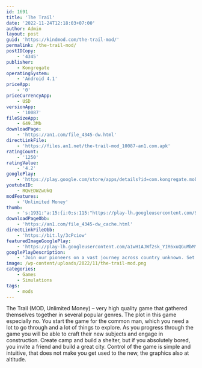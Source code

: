 ```yaml
---
id: 1691
title: 'The Trail'
date: '2022-11-24T12:18:03+07:00'
author: Admin
layout: post
guid: 'https://kindmod.com/the-trail-mod/'
permalink: /the-trail-mod/
postIDCopy:
    - '4345'
publisher:
    - Kongregate
operatingSystem:
    - 'Android 4.1'
priceApp:
    - '0'
priceCurrencyApp:
    - USD
versionApp:
    - '10087'
fileSizeApp:
    - 649.3Mb
downloadPage:
    - 'https://an1.com/file_4345-dw.html'
directLinkFile:
    - 'https://files.an1.net/the-trail-mod_10087-an1.com.apk'
ratingCount:
    - '1250'
ratingValue:
    - '4.2'
googlePlay:
    - 'https://play.google.com/store/apps/details?id=com.kongregate.mobile.thetrail.google'
youtubeID:
    - RQvEDWZwUkQ
modFeatures:
    - 'Unlimited Money'
thumb:
    - 's:1931:"a:15:{i:0;s:115:"https://play-lh.googleusercontent.com/9IrzLKbQwMMMrOOXNwetg9R1udFFVy8vEe1Ruk8jhGpXUntrULGZDqY-ELJKOW7AdAg=w526-h296";i:1;s:115:"https://play-lh.googleusercontent.com/lk8Ibd979m_lhQsTaSlKdI1uqcurs_z8t0mfHJyxYs-Emo4KNrBK6yeizaMdXRgEeX8=w526-h296";i:2;s:114:"https://play-lh.googleusercontent.com/IO-pGfBEbfBTSiaBQ3CCbXc2VzEjO0UUIUYLkeBABbrg7DQlYnoaplmRyB7zhHWpsg=w526-h296";i:3;s:116:"https://play-lh.googleusercontent.com/z-4usrnoeLgMo6_t8NheAz713t9drGEByK7nhC_9YH0n4tDE7ymAXT18HtEDewvuc7zp=w526-h296";i:4;s:114:"https://play-lh.googleusercontent.com/7dRN3qtgxu2BqkUecyLHHDQarCu-Va4oymPOaogjoDoD3Q3yVLaYBycjp3S61E5btw=w526-h296";i:5;s:114:"https://play-lh.googleusercontent.com/fY6MSnNZX1lxxZ7c194VcOUnYX2Cn6NA2rNhm5RaOB0ysCtU9nxe2fB60ocVEz31NQ=w526-h296";i:6;s:115:"https://play-lh.googleusercontent.com/KpHKwTskN28CK3rLt1KFEvyO9-7YzoyQjh9MbQEJzy7flrtgRxIYTr4s0XAh1q9oBbM=w526-h296";i:7;s:115:"https://play-lh.googleusercontent.com/THze98EpiacTICwmgiChNKQUCwYQGsVm4MXDPRUiaWVxxEg6I76eU0QPgJ_i_cZEb7c=w526-h296";i:8;s:115:"https://play-lh.googleusercontent.com/JHoNqR0BBFp3vpT1bOIWj9HrkeFvCqqwc27xdjLmrii2r1DD7hvhk_-FEljEcEhTB-U=w526-h296";i:9;s:114:"https://play-lh.googleusercontent.com/_ieKj_ng1LyLwmP_cxXpdVUeOR2efPni_3orRTFrEGBCeVDl0Cv9GWW4Ou1ShwsF-g=w526-h296";i:10;s:116:"https://play-lh.googleusercontent.com/ZpfuBjuAy0cR3LZWp1kXKsylksMomu0Jm47a0vYNOXhNgutjskxeRdOilnTTDlFlqJ7A=w526-h296";i:11;s:115:"https://play-lh.googleusercontent.com/0Z7zNK4ixGw05UjkLar2_PsQ-0TqCSBgkvB-wZgL7JSPI1bFWpM8SRIKV0UyHmjRwsM=w526-h296";i:12;s:115:"https://play-lh.googleusercontent.com/vt-7RSUZ1Rv5p0nxJl-Lu3DjXnGyxlPooySfeXoG0x9FJ_DLe2gyVCXm_6ILrKzPPjI=w526-h296";i:13;s:116:"https://play-lh.googleusercontent.com/XUWKTaSBLgd_4WtqeEV_aWetO7eHRwkLyj2FTSKbZzVR1wKYvbPiP5iDhYoVgJw2TkIg=w526-h296";i:14;s:115:"https://play-lh.googleusercontent.com/qzK-aNmSO_jFsxqSvg4piA1Agkd-buTL2N7L17FpO3_sSwjv3a7gJ36rCWkN-ZJpbn4=w526-h296";}";'
downloadPageObb:
    - 'https://an1.com/file_4345-dw_cache.html'
directLinkFileObb:
    - 'https://bit.ly/3cPciow'
featuredImageGooglePlay:
    - 'https://play-lh.googleusercontent.com/a1wH1AJWf2sk_YIR6xuQGuMbMYuRihxM6aNGN9SJ4MmMGbFoJ1xVm4SBrLePsu7CP-om'
googlePlayDescription:
    - 'Join our pioneers on a vast journey across country unknown. Set forth to reach the town of Eden Falls - explore, craft, collect, trade, discover, and eventually settle and build.The newest game from Peter Molyneux, legendary designer and creator of the God Game genre, brings the frontier to life on your mobile device. Peter Molyneux’s previous games include Theme Park, Dungeon Keeper, Fable, Populous, and Godus.Features of The Trail include:.'
image: /wp-content/uploads/2022/11/the-trail-mod.png
categories:
    - Games
    - Simulations
tags:
    - mods
---
```


The Trail (MOD, Unlimited Money) – very high quality game that gathered themselves together in several popular genres. The plot in this game especially no. You start the game for the common man, which you need a lot to go through and a lot of things to explore. As you progress through the game you will be able to craft their new subjects and engage in construction. Create camp and build a shelter, but if you absolutely bored, you invite a friend and build a great city. Control of the game is simple and intuitive, that does not make you get used to the new, the graphics also at altitude.